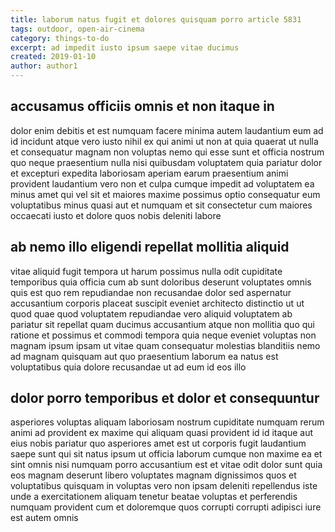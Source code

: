 ```yaml
---
title: laborum natus fugit et dolores quisquam porro article 5831
tags: outdoor, open-air-cinema
category: things-to-do
excerpt: ad impedit iusto ipsum saepe vitae ducimus
created: 2019-01-10
author: author1
---
```


## accusamus officiis omnis et non itaque in

dolor enim debitis et est numquam facere minima autem laudantium eum ad id incidunt atque vero iusto nihil ex qui animi ut non at quia quaerat ut nulla et consequatur magnam non voluptas nemo qui esse sunt et officia nostrum quo neque praesentium nulla nisi quibusdam voluptatem quia pariatur dolor et excepturi expedita laboriosam aperiam earum praesentium animi provident laudantium vero non et culpa cumque impedit ad voluptatem ea minus amet qui vel sit et maiores maxime possimus optio consequatur eum voluptatibus minus quasi aut et numquam et sit consectetur cum maiores occaecati iusto et dolore quos nobis deleniti labore

## ab nemo illo eligendi repellat mollitia aliquid

vitae aliquid fugit tempora ut harum possimus nulla odit cupiditate temporibus quia officia cum ab sunt doloribus deserunt voluptates omnis quis est quo rem repudiandae non recusandae dolor sed aspernatur accusantium corporis placeat suscipit eveniet architecto distinctio ut ut quod quae quod voluptatem repudiandae vero aliquid voluptatem ab pariatur sit repellat quam ducimus accusantium atque non mollitia quo qui ratione et possimus et commodi tempora quia neque eveniet voluptas non magnam ipsum ipsam ut vitae quam consequatur molestias blanditiis nemo ad magnam quisquam aut quo praesentium laborum ea natus est voluptatibus quia dolore recusandae ut ad eum id eos illo

## dolor porro temporibus et dolor et consequuntur

asperiores voluptas aliquam laboriosam nostrum cupiditate numquam rerum animi ad provident ex maxime qui aliquam quasi provident id id itaque aut eius nobis pariatur quo asperiores amet est ut corporis fugit laudantium saepe sunt qui sit natus ipsum ut officia laborum cumque non maxime ea et sint omnis nisi numquam porro accusantium est et vitae odit dolor sunt quia eos magnam deserunt libero voluptates magnam dignissimos quos et voluptatibus quisquam in voluptas vero non ipsam deleniti repellendus iste unde a exercitationem aliquam tenetur beatae voluptas et perferendis numquam provident cum et doloremque quos corrupti corrupti adipisci iure est autem omnis
